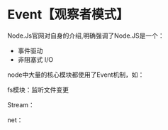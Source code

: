 # Event【观察者模式】

Node.Js官网对自身的介绍,明确强调了Node.JS是一个：

- 事件驱动
- 非阻塞式 I/O

node中大量的核心模块都使用了Event机制，如：

fs模块：监听文件变更

Stream：

net：


